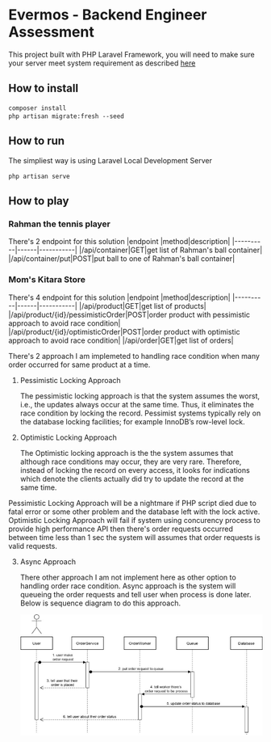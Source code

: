 # Evermos - Backend Engineer Assessment
This project built with PHP Laravel Framework, you will need to make sure your server meet system requirement as described [here](https://laravel.com/docs/7.x#server-requirements)
## How to install
```
composer install
php artisan migrate:fresh --seed
```
## How to run
The simpliest way is using Laravel Local Development Server
```
php artisan serve
```
## How to play
### Rahman the tennis player
There's 2 endpoint for this solution
|endpoint  |method|description|
|----------|------|-----------|
|/api/container|GET|get list of Rahman's ball container|
|/api/container/put|POST|put ball to one of Rahman's ball container|

### Mom's Kitara Store
There's 4 endpoint for this solution
|endpoint  |method|description|
|----------|------|-----------|
|/api/product|GET|get list of products|
|/api/product/{id}/pessimisticOrder|POST|order product with pessimistic approach to avoid race condition|
|/api/product/{id}/optimisticOrder|POST|order product with optimistic approach to avoid race condition|
|/api/order|GET|get list of orders|

There's 2 approach I am implemeted to handling race condition when many order occurred for same product at a time.

1. Pessimistic Locking Approach
   
   The pessimistic locking approach is that the system assumes the worst, i.e., the updates always occur at the same time. Thus, it eliminates the race condition by locking the record. Pessimist systems typically rely on the database locking facilities; for example InnoDB’s row-level lock.

2. Optimistic Locking Approach
   
   The Optimistic locking approach is the the system assumes that although race conditions may occur, they are very rare. Therefore, instead of locking the record on every access, it looks for indications which denote the clients actually did try to update the record at the same time.

Pessimistic Locking Approach will be a nightmare if PHP script died due to fatal error or some other problem and the database left with the lock active. Optimistic Locking Approach will fail if system using concurency process to provide high performance API then there's order requests occurred between time less than 1 sec the system will assumes that order requests is valid requests.

3. Async Approach
   
   There other approach I am not implement here as other option to handling order race condition. Async approach is the system will queueing the order requests and tell user when process is done later. Below is sequence diagram to do this approach.

   <img src="race-condition-async-approach.jpg"
     alt="Race Condition Async Approach"
     style="float: left; margin-right: 10px;" />